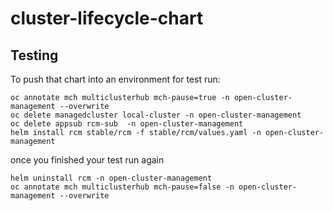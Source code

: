 [comment]: # ( Copyright Contributors to the Open Cluster Management project )

# cluster-lifecycle-chart

## Testing

To push that chart into an environment for test run:

```
oc annotate mch multiclusterhub mch-pause=true -n open-cluster-management --overwrite
oc delete managedcluster local-cluster -n open-cluster-management
oc delete appsub rcm-sub  -n open-cluster-management
helm install rcm stable/rcm -f stable/rcm/values.yaml -n open-cluster-management
```

once you finished your test run again

```
helm uninstall rcm -n open-cluster-management
oc annotate mch multiclusterhub mch-pause=false -n open-cluster-management --overwrite
```
